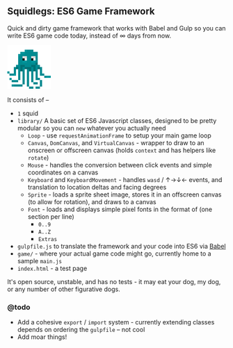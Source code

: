## Squidlegs: ES6 Game Framework

Quick and dirty game framework that works with Babel and Gulp so you can write ES6 game code today, instead of &infin; days from now.

![Squidlegs](images/squid.gif)

It consists of –

- `1` squid
- `library/` A basic set of ES6 Javascript classes, designed to be pretty modular so you can `new` whatever you actually need
	- `Loop` - use `requestAnimationFrame` to setup your main game loop
	- `Canvas`, `DomCanvas`, and `VirtualCanvas` - wrapper to draw to an onscreen or offscreen canvas (holds `context` and has helpers like `rotate`)
	- `Mouse` - handles the conversion between click events and simple coordinates on a canvas
	- `Keyboard` and `KeyboardMovement` - handles `wasd` / &uarr;&rarr;&darr;&larr; events, and translation to location deltas and facing degrees
	- `Sprite` - loads a sprite sheet image, stores it in an offscreen canvas (to allow for rotation), and draws to a canvas
	- `Font` - loads and displays simple pixel fonts in the format of (one section per line)
		- `0..9`
		- `A..Z`
		- `Extras`
- `gulpfile.js` to translate the framework and your code into ES6 via [Babel](https://babeljs.io)
- `game/` - where your actual game code might go, currently home to a sample `main.js`
- `index.html` - a test page

It's open source, unstable, and has no tests - it may eat your dog, my dog, or any number of other figurative dogs.

### @todo

- Add a cohesive `export` / `import` system - currently extending classes depends on ordering the `gulpfile` – not cool
- Add moar things!
